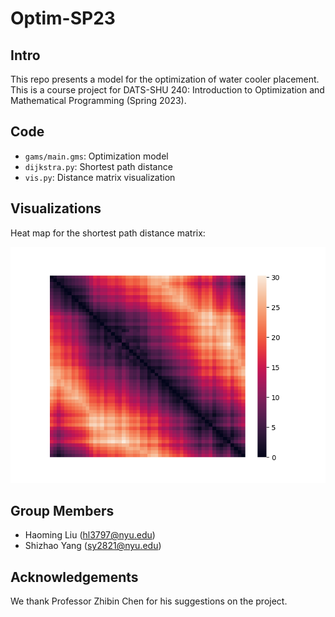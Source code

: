 # Optim-SP23

## Intro
This repo presents a model for the optimization of water cooler placement. This is a course project for DATS-SHU 240: Introduction to Optimization and Mathematical Programming (Spring 2023).

## Code
- `gams/main.gms`: Optimization model 
- `dijkstra.py`: Shortest path distance
- `vis.py`: Distance matrix visualization

## Visualizations
Heat map for the shortest path distance matrix:

![image](https://github.com/hmdliu/Optim-SP23/raw/main/D/D.png?raw=true)

## Group Members
- Haoming Liu (hl3797@nyu.edu)
- Shizhao Yang (sy2821@nyu.edu)

## Acknowledgements
We thank Professor Zhibin Chen for his suggestions on the project.